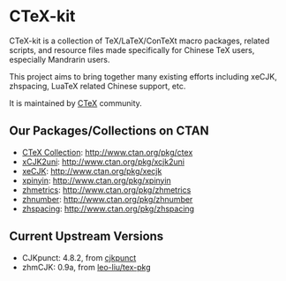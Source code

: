 CTeX-kit
========

CTeX-kit is a collection of TeX/LaTeX/ConTeXt macro packages, related scripts,
and resource files made specifically for Chinese TeX users, especially
Mandrarin users.

This project aims to bring together many existing efforts including xeCJK,
zhspacing, LuaTeX related Chinese support, etc.

It is maintained by [CTeX][ctex] community.

[ctex]: http://www.ctex.org

Our Packages/Collections on CTAN
--------------------------------

* [CTeX Collection][ctex-collection-ctan]: <http://www.ctan.org/pkg/ctex>
* [xCJK2uni][xCJK2uni-ctan]: <http://www.ctan.org/pkg/xcjk2uni>
* [xeCJK][xeCJK-ctan]: <http://www.ctan.org/pkg/xecjk>
* [xpinyin][xpinyin-ctan]: <http://www.ctan.org/pkg/xpinyin>
* [zhmetrics][zhmetrics-ctan]: <http://www.ctan.org/pkg/zhmetrics>
* [zhnumber][zhnumber-ctan]: <http://www.ctan.org/pkg/zhnumber>
* [zhspacing][zhspacing-ctan]: <http://www.ctan.org/pkg/zhspacing>

[ctex-collection-ctan]: http://www.ctan.org/tex-archive/language/chinese/ctex
[xCJK2uni-ctan]: http://www.ctan.org/tex-archive/macros/latex/contrib/xcjk2uni
[xeCJK-ctan]: http://www.ctan.org/tex-archive/macros/xetex/latex/xecjk
[xpinyin-ctan]: http://www.ctan.org/tex-archive/macros/latex/contrib/xpinyin
[zhmetrics-ctan]: http://www.ctan.org/tex-archive/fonts/psfonts/zhmetrics
[zhnumber-ctan]: http://www.ctan.org/tex-archive/macros/latex/contrib/zhnumber
[zhspacing-ctan]: http://www.ctan.org/tex-archive/macros/xetex/generic/zhspacing


Current Upstream Versions
-------------------------

* CJKpunct: 4.8.2, from [cjkpunct]
* zhmCJK: 0.9a, from [leo-liu/tex-pkg][zhmcjk]

[cjkpunct]: http://bbs.ctex.org/viewthread.php?tid=49516&page=1&fromuid=56635#pid344946
[zhmcjk]: https://github.com/leo-liu/tex-pkg/commit/589985d67fab11f3d1cb249a070deba6863a5077
